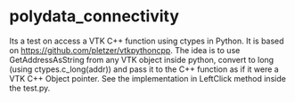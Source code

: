 # polydata_connectivity
Its a test on access a VTK C++ function using ctypes in Python. It is based on https://github.com/pletzer/vtkpythoncpp. The idea is to use GetAddressAsString from any VTK object inside python, convert to long (using ctypes.c_long(addr)) and pass it to the C++ function as if it were a VTK C++ Object pointer. See the implementation in LeftClick method inside the test.py.

